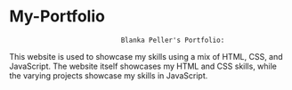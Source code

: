 # My-Portfolio
                                Blanka Peller's Portfolio:
This website is used to showcase my skills using a mix of HTML, CSS, and JavaScript. The website itself showcases my HTML and CSS skills, while the varying projects showcase my skills in JavaScript.